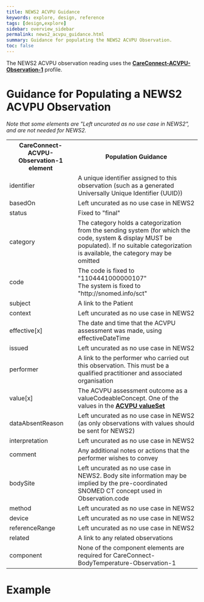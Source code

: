 ```yaml
---
title: NEWS2 ACVPU Guidance
keywords: explore, design, reference
tags: [design,explore]
sidebar: overview_sidebar
permalink: news2_acvpu_guidance.html
summary: Guidance for populating the NEWS2 ACVPU Observation.
toc: false
---
```


The NEWS2 ACVPU observation reading uses the <a href="https://fhir.hl7.org.uk/STU3/StructureDefinition/CareConnect-ACVPU-Observation-1" target="_blank">**CareConnect-ACVPU-Observation-1**</a> profile.

# Guidance for Populating a NEWS2 ACVPU Observation #

_Note that some elements are "Left uncurated as no use case in NEWS2", and are not needed for NEWS2._

<table>
<tr><th>CareConnect-ACVPU-Observation-1 element</th><th>Population Guidance</th></tr>
<tr><td>identifier</td><td>A unique identifier assigned to this observation (such as a generated Universally Unique Identifier {UUID})</td></tr>
<tr><td>basedOn</td><td>Left uncurated as no use case in NEWS2</td></tr>
<tr><td>status</td><td>Fixed to "final"</td></tr>
<tr><td>category</td><td>The category holds a categorization from the sending system (for which the code, system & display MUST be populated). If no suitable categorization is available, the category may be omitted</td></tr>
<tr><td>code</td><td>The code is fixed to "1104441000000107" <br/> The system is fixed to "http://snomed.info/sct"</td></tr>
<tr><td>subject</td><td>A link to the Patient</td></tr>
<tr><td>context</td><td>Left uncurated as no use case in NEWS2</td></tr>
<tr><td>effective[x]</td><td>The date and time that the ACVPU assessment was made, using effectiveDateTime</td></tr>
<tr><td>issued</td><td>Left uncurated as no use case in NEWS2</td></tr>
<tr><td>performer</td><td>A link to the performer who carried out this observation. This must be a qualified practitioner and associated organisation</td></tr>
<tr><td>value[x]</td><td>The ACVPU assessment outcome as a valueCodeableConcept. One of the values in the <a href="https://fhir.hl7.org.uk/STU3/ValueSet/CareConnect-ACVPU-1" target="_blank"><b>ACVPU valueSet</b></a></td></tr>
<tr><td>dataAbsentReason</td><td>Left uncurated as no use case in NEWS2 (as only observations with values should be sent for NEWS2)</td></tr>
<tr><td>interpretation</td><td>Left uncurated as no use case in NEWS2</td></tr>
<tr><td>comment</td><td>Any additional notes or actions that the performer wishes to convey</td></tr>
<tr><td>bodySite</td><td>Left uncurated as no use case in NEWS2. Body site information may be implied by the pre-coordinated SNOMED CT concept used in Observation.code</td></tr>
<tr><td>method</td><td>Left uncurated as no use case in NEWS2</td></tr>
<tr><td>device</td><td>Left uncurated as no use case in NEWS2</td></tr>
<tr><td>referenceRange</td><td>Left uncurated as no use case in NEWS2</td></tr>
<tr><td>related</td><td>A link to any related observations</td></tr>
<tr><td>component</td><td>None of the component elements are required for CareConnect-BodyTemperature-Observation-1</td></tr>
</table>

# Example #

<script src="https://gist.github.com/IOPS-DEV/8c93767ee55af828fcce1b959c0a3409.js"></script>
